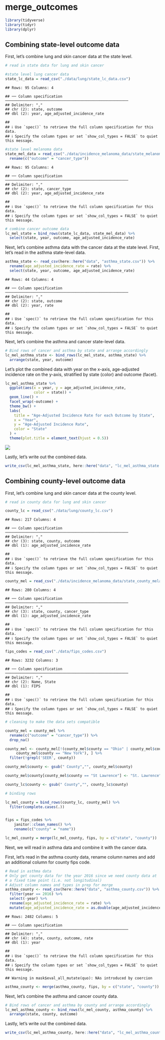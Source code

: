 merge\_outcomes
================

``` r
library(tidyverse)
library(tidyr)
library(dplyr)
```

## Combining state-level outcome data

First, let’s combine lung and skin cancer data at the state level.

``` r
# read in state data for lung and skin cancer

#state level lung cancer data
state_lc_data = read_csv("./data/lung/state_lc_data.csv")
```

    ## Rows: 95 Columns: 4

    ## ── Column specification ────────────────────────────────────────────────────────
    ## Delimiter: ","
    ## chr (2): state, outcome
    ## dbl (2): year, age_adjusted_incidence_rate

    ## 
    ## ℹ Use `spec()` to retrieve the full column specification for this data.
    ## ℹ Specify the column types or set `show_col_types = FALSE` to quiet this message.

``` r
#state level melanoma data
state_mel_data = read_csv("./data/incidence_melanoma_data/state_melanoma_age_adjusted.csv") %>%
  rename(c("outcome" = "cancer_type"))
```

    ## Rows: 95 Columns: 4

    ## ── Column specification ────────────────────────────────────────────────────────
    ## Delimiter: ","
    ## chr (2): state, cancer_type
    ## dbl (2): year, age_adjusted_incidence_rate

    ## 
    ## ℹ Use `spec()` to retrieve the full column specification for this data.
    ## ℹ Specify the column types or set `show_col_types = FALSE` to quiet this message.

``` r
# combine cancer outcome data
lc_mel_state = bind_rows(state_lc_data, state_mel_data) %>%
  select(state, year, outcome, age_adjusted_incidence_rate)
```

Next, let’s combine asthma data with the cancer data at the state level.
First, let’s read in the asthma state-level data.

``` r
asthma_state <- read_csv(here::here("data", "asthma_state.csv")) %>%
  rename(age_adjusted_incidence_rate = rate) %>%
  select(state, year, outcome, age_adjusted_incidence_rate)
```

    ## Rows: 44 Columns: 4

    ## ── Column specification ────────────────────────────────────────────────────────
    ## Delimiter: ","
    ## chr (2): state, outcome
    ## dbl (2): year, rate

    ## 
    ## ℹ Use `spec()` to retrieve the full column specification for this data.
    ## ℹ Specify the column types or set `show_col_types = FALSE` to quiet this message.

Next, let’s combine the asthma and cancer state-level data.

``` r
# Bind rows of cancer and asthma by state and arrange accordingly
lc_mel_asthma_state <- bind_rows(lc_mel_state, asthma_state) %>%
  arrange(state, year, outcome)
```

Let’s plot the combined data with year on the x-axis, age-adjusted
incidence rate on the y-axis, stratified by state (color) and outcome
(facet).

``` r
lc_mel_asthma_state %>%
  ggplot(aes(x = year, y = age_adjusted_incidence_rate,
             color = state)) +
  geom_line() +
  facet_wrap(~outcome) +
  theme_bw() +
  labs(
    title = "Age-Adjusted Incidence Rate for each Outcome by State",
    x = "Year",
    y = "Age-Adjusted Incidence Rate",
    color = "State"
  ) +
  theme(plot.title = element_text(hjust = 0.5))
```

![](merged_outcomes_files/figure-gfm/unnamed-chunk-5-1.png)<!-- -->

Lastly, let’s write out the combined data.

``` r
write_csv(lc_mel_asthma_state, here::here("data", "lc_mel_asthma_state.csv"))
```

## Combining county-level outcome data

First, let’s combine lung and skin cancer data at the county level.

``` r
# read in county data for lung and skin cancer

county_lc = read_csv("./data/lung/county_lc.csv")
```

    ## Rows: 217 Columns: 4

    ## ── Column specification ────────────────────────────────────────────────────────
    ## Delimiter: ","
    ## chr (3): state, county, outcome
    ## dbl (1): age_adjusted_incidence_rate

    ## 
    ## ℹ Use `spec()` to retrieve the full column specification for this data.
    ## ℹ Specify the column types or set `show_col_types = FALSE` to quiet this message.

``` r
county_mel = read_csv("./data/incidence_melanoma_data/state_county_melanoma_incidence_2014_2018.csv")
```

    ## Rows: 280 Columns: 4

    ## ── Column specification ────────────────────────────────────────────────────────
    ## Delimiter: ","
    ## chr (3): state, county, cancer_type
    ## dbl (1): age_adjusted_incidence_rate

    ## 
    ## ℹ Use `spec()` to retrieve the full column specification for this data.
    ## ℹ Specify the column types or set `show_col_types = FALSE` to quiet this message.

``` r
fips_codes = read_csv("./data/fips_codes.csv")
```

    ## Rows: 3232 Columns: 3

    ## ── Column specification ────────────────────────────────────────────────────────
    ## Delimiter: ","
    ## chr (2): Name, State
    ## dbl (1): FIPS

    ## 
    ## ℹ Use `spec()` to retrieve the full column specification for this data.
    ## ℹ Specify the column types or set `show_col_types = FALSE` to quiet this message.

``` r
# cleaning to make the data sets compatible

county_mel = county_mel %>%
  rename(c("outcome" = "cancer_type")) %>%
  drop_na() 

county_mel <- county_mel[!(county_mel$county == "Ohio" | county_mel$county == "Pennsylvania" | 
     county_mel$county == "New York"), ] %>%
  filter(!grepl('SEER', county))

county_mel$county <- gsub(" County","", county_mel$county)

county_mel$county[county_mel$county == "St Lawrence"] <- "St. Lawrence"

county_lc$county <- gsub(" County","", county_lc$county)

# binding rows

lc_mel_county = bind_rows(county_lc, county_mel) %>%
  filter(complete.cases(.)) 


fips = fips_codes %>%
    janitor::clean_names() %>%
    rename(c("county" = "name"))

lc_mel_county = merge(lc_mel_county, fips, by = c("state", "county"))
```

Next, we will read in asthma data and combine it with the cancer data.

First, let’s read in the asthma county data, rename column names and add
an additional column for county fips code.

``` r
# Read in asthma data
# Only get county data for the year 2016 since we need county data at
# a fixed time point (i.e. not longitudinal)
# Adjust column names and types in prep for merge
asthma_county <- read_csv(here::here("data", "asthma_county.csv")) %>%
  filter(year == 2016) %>%
  select(-year) %>%
  rename(age_adjusted_incidence_rate = rate) %>%
  mutate(age_adjusted_incidence_rate = as.double(age_adjusted_incidence_rate))
```

    ## Rows: 2482 Columns: 5

    ## ── Column specification ────────────────────────────────────────────────────────
    ## Delimiter: ","
    ## chr (4): state, county, outcome, rate
    ## dbl (1): year

    ## 
    ## ℹ Use `spec()` to retrieve the full column specification for this data.
    ## ℹ Specify the column types or set `show_col_types = FALSE` to quiet this message.

    ## Warning in mask$eval_all_mutate(quo): NAs introduced by coercion

``` r
asthma_county <- merge(asthma_county, fips, by = c("state", "county"))
```

Next, let’s combine the asthma and cancer county data.

``` r
# Bind rows of cancer and asthma by county and arrange accordingly
lc_mel_asthma_county <- bind_rows(lc_mel_county, asthma_county) %>%
  arrange(state, county, outcome)
```

Lastly, let’s write out the combined data.

``` r
write_csv(lc_mel_asthma_county, here::here("data", "lc_mel_asthma_county.csv"))
```
